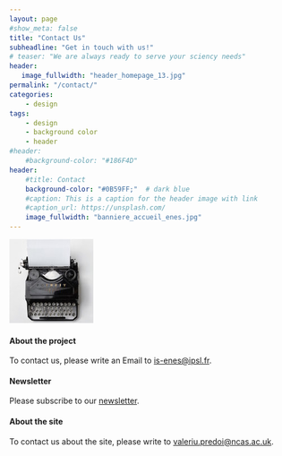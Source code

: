 ```yaml
---
layout: page
#show_meta: false
title: "Contact Us"
subheadline: "Get in touch with us!"
# teaser: "We are always ready to serve your sciency needs"
header:
   image_fullwidth: "header_homepage_13.jpg"
permalink: "/contact/"
categories:
    - design
tags:
    - design
    - background color
    - header
#header:
    #background-color: "#186F4D"
header:
    #title: Contact
    background-color: "#0B59FF;"  # dark blue
    #caption: This is a caption for the header image with link
    #caption_url: https://unsplash.com/
    image_fullwidth: "banniere_accueil_enes.jpg"
---
```


![typewriter](../images/typewriter-thumb.jpg)

#### About the project

To contact us, please write an Email to <is-enes@ipsl.fr>.

#### Newsletter

Please subscribe to our [newsletter](https://lists.enes.org/mailman/listinfo/is-enes3).

#### About the site

To contact us about the site, please write to <valeriu.predoi@ncas.ac.uk>.
